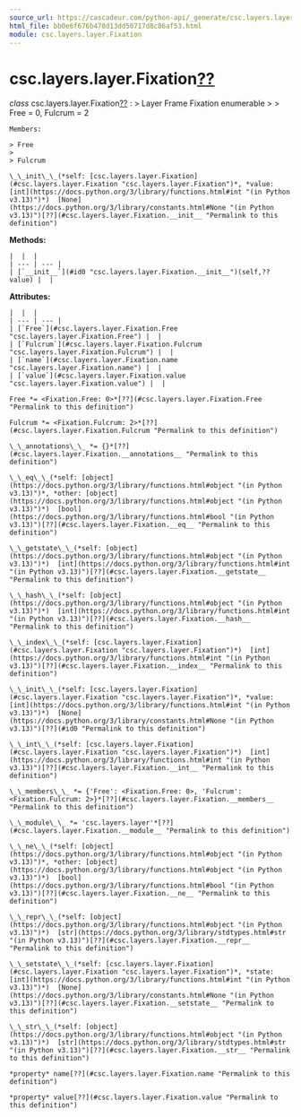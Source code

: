 ```yaml
---
source_url: https://cascadeur.com/python-api/_generate/csc.layers.layer.Fixation.html
html_file: bb0e6f676b478d13dd50717d8c86af53.html
module: csc.layers.layer.Fixation
---
```


# csc.layers.layer.Fixation[??](#csc-layers-layer-fixation "Permalink to this heading")

*class* csc.layers.layer.Fixation[??](#csc.layers.layer.Fixation "Permalink to this definition")
:   > Layer Frame Fixation enumerable
    >
    > Free = 0, Fulcrum = 2

    Members:

    > Free
    >
    > Fulcrum

    \_\_init\_\_(*self: [csc.layers.layer.Fixation](#csc.layers.layer.Fixation "csc.layers.layer.Fixation")*, *value: [int](https://docs.python.org/3/library/functions.html#int "(in Python v3.13)")*)  [None](https://docs.python.org/3/library/constants.html#None "(in Python v3.13)")[??](#csc.layers.layer.Fixation.__init__ "Permalink to this definition")

    
**Methods:**

    |  |  |
    | --- | --- |
    | [`__init__`](#id0 "csc.layers.layer.Fixation.__init__")(self,??value) |  |

    
**Attributes:**

    |  |  |
    | --- | --- |
    | [`Free`](#csc.layers.layer.Fixation.Free "csc.layers.layer.Fixation.Free") |  |
    | [`Fulcrum`](#csc.layers.layer.Fixation.Fulcrum "csc.layers.layer.Fixation.Fulcrum") |  |
    | [`name`](#csc.layers.layer.Fixation.name "csc.layers.layer.Fixation.name") |  |
    | [`value`](#csc.layers.layer.Fixation.value "csc.layers.layer.Fixation.value") |  |

    Free *= <Fixation.Free: 0>*[??](#csc.layers.layer.Fixation.Free "Permalink to this definition")

    Fulcrum *= <Fixation.Fulcrum: 2>*[??](#csc.layers.layer.Fixation.Fulcrum "Permalink to this definition")

    \_\_annotations\_\_ *= {}*[??](#csc.layers.layer.Fixation.__annotations__ "Permalink to this definition")

    \_\_eq\_\_(*self: [object](https://docs.python.org/3/library/functions.html#object "(in Python v3.13)")*, *other: [object](https://docs.python.org/3/library/functions.html#object "(in Python v3.13)")*)  [bool](https://docs.python.org/3/library/functions.html#bool "(in Python v3.13)")[??](#csc.layers.layer.Fixation.__eq__ "Permalink to this definition")

    \_\_getstate\_\_(*self: [object](https://docs.python.org/3/library/functions.html#object "(in Python v3.13)")*)  [int](https://docs.python.org/3/library/functions.html#int "(in Python v3.13)")[??](#csc.layers.layer.Fixation.__getstate__ "Permalink to this definition")

    \_\_hash\_\_(*self: [object](https://docs.python.org/3/library/functions.html#object "(in Python v3.13)")*)  [int](https://docs.python.org/3/library/functions.html#int "(in Python v3.13)")[??](#csc.layers.layer.Fixation.__hash__ "Permalink to this definition")

    \_\_index\_\_(*self: [csc.layers.layer.Fixation](#csc.layers.layer.Fixation "csc.layers.layer.Fixation")*)  [int](https://docs.python.org/3/library/functions.html#int "(in Python v3.13)")[??](#csc.layers.layer.Fixation.__index__ "Permalink to this definition")

    \_\_init\_\_(*self: [csc.layers.layer.Fixation](#csc.layers.layer.Fixation "csc.layers.layer.Fixation")*, *value: [int](https://docs.python.org/3/library/functions.html#int "(in Python v3.13)")*)  [None](https://docs.python.org/3/library/constants.html#None "(in Python v3.13)")[??](#id0 "Permalink to this definition")

    \_\_int\_\_(*self: [csc.layers.layer.Fixation](#csc.layers.layer.Fixation "csc.layers.layer.Fixation")*)  [int](https://docs.python.org/3/library/functions.html#int "(in Python v3.13)")[??](#csc.layers.layer.Fixation.__int__ "Permalink to this definition")

    \_\_members\_\_ *= {'Free': <Fixation.Free: 0>, 'Fulcrum': <Fixation.Fulcrum: 2>}*[??](#csc.layers.layer.Fixation.__members__ "Permalink to this definition")

    \_\_module\_\_ *= 'csc.layers.layer'*[??](#csc.layers.layer.Fixation.__module__ "Permalink to this definition")

    \_\_ne\_\_(*self: [object](https://docs.python.org/3/library/functions.html#object "(in Python v3.13)")*, *other: [object](https://docs.python.org/3/library/functions.html#object "(in Python v3.13)")*)  [bool](https://docs.python.org/3/library/functions.html#bool "(in Python v3.13)")[??](#csc.layers.layer.Fixation.__ne__ "Permalink to this definition")

    \_\_repr\_\_(*self: [object](https://docs.python.org/3/library/functions.html#object "(in Python v3.13)")*)  [str](https://docs.python.org/3/library/stdtypes.html#str "(in Python v3.13)")[??](#csc.layers.layer.Fixation.__repr__ "Permalink to this definition")

    \_\_setstate\_\_(*self: [csc.layers.layer.Fixation](#csc.layers.layer.Fixation "csc.layers.layer.Fixation")*, *state: [int](https://docs.python.org/3/library/functions.html#int "(in Python v3.13)")*)  [None](https://docs.python.org/3/library/constants.html#None "(in Python v3.13)")[??](#csc.layers.layer.Fixation.__setstate__ "Permalink to this definition")

    \_\_str\_\_(*self: [object](https://docs.python.org/3/library/functions.html#object "(in Python v3.13)")*)  [str](https://docs.python.org/3/library/stdtypes.html#str "(in Python v3.13)")[??](#csc.layers.layer.Fixation.__str__ "Permalink to this definition")

    *property* name[??](#csc.layers.layer.Fixation.name "Permalink to this definition")

    *property* value[??](#csc.layers.layer.Fixation.value "Permalink to this definition")